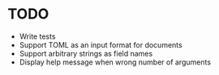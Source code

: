 # TODO

- Write tests
- Support TOML as an input format for documents
- Support arbitrary strings as field names
- Display help message when wrong number of arguments
